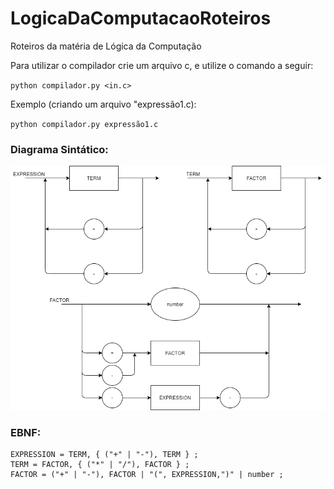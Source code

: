# LogicaDaComputacaoRoteiros
Roteiros da matéria de Lógica da Computação


Para utilizar o compilador crie um arquivo c, e utilize o comando a seguir:

`python compilador.py <in.c>`

Exemplo (criando um arquivo "expressão1.c):

`python compilador.py expressão1.c`

### Diagrama Sintático:

<img src=Diagrama+-.png>

### EBNF:

```
EXPRESSION = TERM, { ("+" | "-"), TERM } ;
TERM = FACTOR, { ("*" | "/"), FACTOR } ;
FACTOR = ("+" | "-"), FACTOR | "(", EXPRESSION,")" | number ;

```